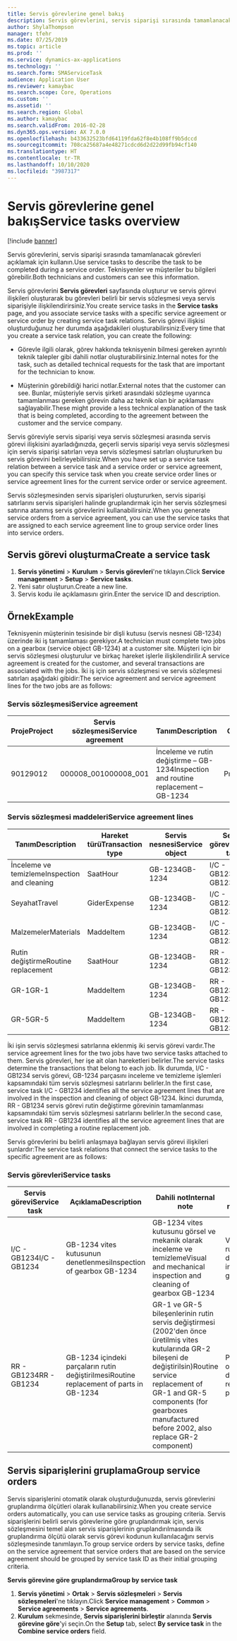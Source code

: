 ```yaml
---
title: Servis görevlerine genel bakış
description: Servis görevlerini, servis siparişi sırasında tamamlanacak görevleri açıklamak için kullanın. Teknisyenler ve müşteriler bu bilgileri görebilir.
author: ShylaThompson
manager: tfehr
ms.date: 07/25/2019
ms.topic: article
ms.prod: ''
ms.service: dynamics-ax-applications
ms.technology: ''
ms.search.form: SMAServiceTask
audience: Application User
ms.reviewer: kamaybac
ms.search.scope: Core, Operations
ms.custom: ''
ms.assetid: ''
ms.search.region: Global
ms.author: kamaybac
ms.search.validFrom: 2016-02-28
ms.dyn365.ops.version: AX 7.0.0
ms.openlocfilehash: b433632523bfd64119fda62f8e4b108ff9b5dccd
ms.sourcegitcommit: 708ca25687a4e48271cdcd6d2d22d99fb94cf140
ms.translationtype: HT
ms.contentlocale: tr-TR
ms.lasthandoff: 10/10/2020
ms.locfileid: "3987317"
---
```

# <a name="service-tasks-overview"></a><span data-ttu-id="fbdb1-104">Servis görevlerine genel bakış</span><span class="sxs-lookup"><span data-stu-id="fbdb1-104">Service tasks overview</span></span>

[!include [banner](../includes/banner.md)]

<span data-ttu-id="fbdb1-105">Servis görevlerini, servis siparişi sırasında tamamlanacak görevleri açıklamak için kullanın.</span><span class="sxs-lookup"><span data-stu-id="fbdb1-105">Use service tasks to describe the task to be completed during a service order.</span></span>
<span data-ttu-id="fbdb1-106">Teknisyenler ve müşteriler bu bilgileri görebilir.</span><span class="sxs-lookup"><span data-stu-id="fbdb1-106">Both technicians and customers can see this information.</span></span>

<span data-ttu-id="fbdb1-107">Servis görevlerini **Servis görevleri** sayfasında oluşturur ve servis görevi ilişkileri oluşturarak bu görevleri belirli bir servis sözleşmesi veya servis siparişiyle ilişkilendirirsiniz.</span><span class="sxs-lookup"><span data-stu-id="fbdb1-107">You create service tasks in the **Service tasks** page, and you associate service tasks with a specific service agreement or service order by creating service task relations.</span></span> <span data-ttu-id="fbdb1-108">Servis görevi ilişkisi oluşturduğunuz her durumda aşağıdakileri oluşturabilirsiniz:</span><span class="sxs-lookup"><span data-stu-id="fbdb1-108">Every time that you create a service task relation, you can create the following:</span></span>

-  <span data-ttu-id="fbdb1-109">Görevle ilgili olarak, görev hakkında teknisyenin bilmesi gereken ayrıntılı teknik talepler gibi dahili notlar oluşturabilirsiniz.</span><span class="sxs-lookup"><span data-stu-id="fbdb1-109">Internal notes for the task, such as detailed technical requests for the task that are important for the technician to know.</span></span>

-  <span data-ttu-id="fbdb1-110">Müşterinin görebildiği harici notlar.</span><span class="sxs-lookup"><span data-stu-id="fbdb1-110">External notes that the customer can see.</span></span> <span data-ttu-id="fbdb1-111">Bunlar, müşteriyle servis şirketi arasındaki sözleşme uyarınca tamamlanması gereken görevin daha az teknik olan bir açıklamasını sağlayabilir.</span><span class="sxs-lookup"><span data-stu-id="fbdb1-111">These might provide a less technical explanation of the task that is being completed, according to the agreement between the customer and the service company.</span></span>

<span data-ttu-id="fbdb1-112">Servis göreviyle servis siparişi veya servis sözleşmesi arasında servis görevi ilişkisini ayarladığınızda, geçerli servis siparişi veya servis sözleşmesi için servis siparişi satırları veya servis sözleşmesi satırları oluştururken bu servis görevini belirleyebilirsiniz.</span><span class="sxs-lookup"><span data-stu-id="fbdb1-112">When you have set up a service task relation between a service task and a service order or service agreement, you can specify this service task when you create service order lines or service agreement lines for the current service order or service agreement.</span></span>

<span data-ttu-id="fbdb1-113">Servis sözleşmesinden servis siparişleri oluştururken, servis siparişi satırlarını servis siparişleri halinde gruplandırmak için her servis sözleşmesi satırına atanmış servis görevlerini kullanabilirsiniz.</span><span class="sxs-lookup"><span data-stu-id="fbdb1-113">When you generate service orders from a service agreement, you can use the service tasks that are assigned to each service agreement line to group service order lines into service orders.</span></span>

## <a name="create-a-service-task"></a><span data-ttu-id="fbdb1-114">Servis görevi oluşturma</span><span class="sxs-lookup"><span data-stu-id="fbdb1-114">Create a service task</span></span>

1. <span data-ttu-id="fbdb1-115">**Servis yönetimi** \> **Kurulum** \> **Servis görevleri**'ne tıklayın.</span><span class="sxs-lookup"><span data-stu-id="fbdb1-115">Click **Service management** \> **Setup** \> **Service tasks**.</span></span>
2. <span data-ttu-id="fbdb1-116">Yeni satır oluşturun.</span><span class="sxs-lookup"><span data-stu-id="fbdb1-116">Create a new line.</span></span>
3. <span data-ttu-id="fbdb1-117">Servis kodu ile açıklamasını girin.</span><span class="sxs-lookup"><span data-stu-id="fbdb1-117">Enter the service ID and description.</span></span>

## <a name="example"></a><span data-ttu-id="fbdb1-118">Örnek</span><span class="sxs-lookup"><span data-stu-id="fbdb1-118">Example</span></span>

<span data-ttu-id="fbdb1-119">Teknisyenin müşterinin tesisinde bir dişli kutusu (servis nesnesi GB-1234) üzerinde iki iş tamamlaması gerekiyor.</span><span class="sxs-lookup"><span data-stu-id="fbdb1-119">A technician must complete two jobs on a gearbox (service object GB-1234) at a customer site.</span></span> <span data-ttu-id="fbdb1-120">Müşteri için bir servis sözleşmesi oluşturulur ve birkaç hareket işlerle ilişkilendirilir.</span><span class="sxs-lookup"><span data-stu-id="fbdb1-120">A service agreement is created for the customer, and several transactions are associated with the jobs.</span></span> <span data-ttu-id="fbdb1-121">İki iş için servis sözleşmesi ve servis sözleşmesi satırları aşağıdaki gibidir:</span><span class="sxs-lookup"><span data-stu-id="fbdb1-121">The service agreement and service agreement lines for the two jobs are as follows:</span></span>

### <a name="service-agreement"></a><span data-ttu-id="fbdb1-122">Servis sözleşmesi</span><span class="sxs-lookup"><span data-stu-id="fbdb1-122">Service agreement</span></span>

| <span data-ttu-id="fbdb1-123">Proje</span><span class="sxs-lookup"><span data-stu-id="fbdb1-123">Project</span></span> | <span data-ttu-id="fbdb1-124">Servis sözleşmesi</span><span class="sxs-lookup"><span data-stu-id="fbdb1-124">Service agreement</span></span> | <span data-ttu-id="fbdb1-125">Tanım</span><span class="sxs-lookup"><span data-stu-id="fbdb1-125">Description</span></span>                                  | <span data-ttu-id="fbdb1-126">Grup</span><span class="sxs-lookup"><span data-stu-id="fbdb1-126">Group</span></span>   |
|---------|-------------------|----------------------------------------------|---------|
| <span data-ttu-id="fbdb1-127">9012</span><span class="sxs-lookup"><span data-stu-id="fbdb1-127">9012</span></span>    | <span data-ttu-id="fbdb1-128">000008\_001</span><span class="sxs-lookup"><span data-stu-id="fbdb1-128">000008\_001</span></span>       | <span data-ttu-id="fbdb1-129">İnceleme ve rutin değiştirme – GB-1234</span><span class="sxs-lookup"><span data-stu-id="fbdb1-129">Inspection and routine replacement – GB-1234</span></span> | <span data-ttu-id="fbdb1-130">Prim</span><span class="sxs-lookup"><span data-stu-id="fbdb1-130">Premium</span></span> |

### <a name="service-agreement-lines"></a><span data-ttu-id="fbdb1-131">Servis sözleşmesi maddeleri</span><span class="sxs-lookup"><span data-stu-id="fbdb1-131">Service agreement lines</span></span>

| <span data-ttu-id="fbdb1-132">Tanım</span><span class="sxs-lookup"><span data-stu-id="fbdb1-132">Description</span></span>             | <span data-ttu-id="fbdb1-133">Hareket türü</span><span class="sxs-lookup"><span data-stu-id="fbdb1-133">Transaction type</span></span> | <span data-ttu-id="fbdb1-134">Servis nesnesi</span><span class="sxs-lookup"><span data-stu-id="fbdb1-134">Service object</span></span> | <span data-ttu-id="fbdb1-135">Servis görevi</span><span class="sxs-lookup"><span data-stu-id="fbdb1-135">Service task</span></span> |
|-------------------------|------------------|----------------|--------------|
| <span data-ttu-id="fbdb1-136">İnceleme ve temizleme</span><span class="sxs-lookup"><span data-stu-id="fbdb1-136">Inspection and cleaning</span></span> | <span data-ttu-id="fbdb1-137">Saat</span><span class="sxs-lookup"><span data-stu-id="fbdb1-137">Hour</span></span>             | <span data-ttu-id="fbdb1-138">GB-1234</span><span class="sxs-lookup"><span data-stu-id="fbdb1-138">GB-1234</span></span>        | <span data-ttu-id="fbdb1-139">I/C - GB1234</span><span class="sxs-lookup"><span data-stu-id="fbdb1-139">I/C - GB1234</span></span> |
| <span data-ttu-id="fbdb1-140">Seyahat</span><span class="sxs-lookup"><span data-stu-id="fbdb1-140">Travel</span></span>                  | <span data-ttu-id="fbdb1-141">Gider</span><span class="sxs-lookup"><span data-stu-id="fbdb1-141">Expense</span></span>          | <span data-ttu-id="fbdb1-142">GB-1234</span><span class="sxs-lookup"><span data-stu-id="fbdb1-142">GB-1234</span></span>        | <span data-ttu-id="fbdb1-143">I/C - GB1234</span><span class="sxs-lookup"><span data-stu-id="fbdb1-143">I/C - GB1234</span></span> |
| <span data-ttu-id="fbdb1-144">Malzemeler</span><span class="sxs-lookup"><span data-stu-id="fbdb1-144">Materials</span></span>               | <span data-ttu-id="fbdb1-145">Madde</span><span class="sxs-lookup"><span data-stu-id="fbdb1-145">Item</span></span>             | <span data-ttu-id="fbdb1-146">GB-1234</span><span class="sxs-lookup"><span data-stu-id="fbdb1-146">GB-1234</span></span>        | <span data-ttu-id="fbdb1-147">I/C - GB1234</span><span class="sxs-lookup"><span data-stu-id="fbdb1-147">I/C - GB1234</span></span> |
| <span data-ttu-id="fbdb1-148">Rutin değiştirme</span><span class="sxs-lookup"><span data-stu-id="fbdb1-148">Routine replacement</span></span>     | <span data-ttu-id="fbdb1-149">Saat</span><span class="sxs-lookup"><span data-stu-id="fbdb1-149">Hour</span></span>             | <span data-ttu-id="fbdb1-150">GB-1234</span><span class="sxs-lookup"><span data-stu-id="fbdb1-150">GB-1234</span></span>        | <span data-ttu-id="fbdb1-151">RR - GB1234</span><span class="sxs-lookup"><span data-stu-id="fbdb1-151">RR - GB1234</span></span>  |
| <span data-ttu-id="fbdb1-152">GR-1</span><span class="sxs-lookup"><span data-stu-id="fbdb1-152">GR-1</span></span>                    | <span data-ttu-id="fbdb1-153">Madde</span><span class="sxs-lookup"><span data-stu-id="fbdb1-153">Item</span></span>             | <span data-ttu-id="fbdb1-154">GB-1234</span><span class="sxs-lookup"><span data-stu-id="fbdb1-154">GB-1234</span></span>        | <span data-ttu-id="fbdb1-155">RR - GB1234</span><span class="sxs-lookup"><span data-stu-id="fbdb1-155">RR - GB1234</span></span>  |
| <span data-ttu-id="fbdb1-156">GR-5</span><span class="sxs-lookup"><span data-stu-id="fbdb1-156">GR-5</span></span>                    | <span data-ttu-id="fbdb1-157">Madde</span><span class="sxs-lookup"><span data-stu-id="fbdb1-157">Item</span></span>             | <span data-ttu-id="fbdb1-158">GB-1234</span><span class="sxs-lookup"><span data-stu-id="fbdb1-158">GB-1234</span></span>        | <span data-ttu-id="fbdb1-159">RR - GB1234</span><span class="sxs-lookup"><span data-stu-id="fbdb1-159">RR - GB1234</span></span>  |

<span data-ttu-id="fbdb1-160">İki işin servis sözleşmesi satırlarına eklenmiş iki servis görevi vardır.</span><span class="sxs-lookup"><span data-stu-id="fbdb1-160">The service agreement lines for the two jobs have two service tasks attached to them.</span></span> <span data-ttu-id="fbdb1-161">Servis görevleri, her işe ait olan hareketleri belirler.</span><span class="sxs-lookup"><span data-stu-id="fbdb1-161">The service tasks determine the transactions that belong to each job.</span></span> <span data-ttu-id="fbdb1-162">İlk durumda, I/C - GB1234 servis görevi, GB-1234 parçasını inceleme ve temizleme işlemleri kapsamındaki tüm servis sözleşmesi satırlarını belirler.</span><span class="sxs-lookup"><span data-stu-id="fbdb1-162">In the first case, service task I/C - GB1234 identifies all the service agreement lines that are involved in the inspection and cleaning of object GB-1234.</span></span> <span data-ttu-id="fbdb1-163">İkinci durumda, RR - GB1234 servis görevi rutin değiştirme görevinin tamamlanması kapsamındaki tüm servis sözleşmesi satırlarını belirler.</span><span class="sxs-lookup"><span data-stu-id="fbdb1-163">In the second case, service task RR - GB1234 identifies all the service agreement lines that are involved in completing a routine replacement job.</span></span>

<span data-ttu-id="fbdb1-164">Servis görevlerini bu belirli anlaşmaya bağlayan servis görevi ilişkileri şunlardır:</span><span class="sxs-lookup"><span data-stu-id="fbdb1-164">The service task relations that connect the service tasks to the specific agreement are as follows:</span></span>

### <a name="service-tasks"></a><span data-ttu-id="fbdb1-165">Servis görevleri</span><span class="sxs-lookup"><span data-stu-id="fbdb1-165">Service tasks</span></span>

| <span data-ttu-id="fbdb1-166">Servis görevi</span><span class="sxs-lookup"><span data-stu-id="fbdb1-166">Service task</span></span> | <span data-ttu-id="fbdb1-167">Açıklama</span><span class="sxs-lookup"><span data-stu-id="fbdb1-167">Description</span></span>                             | <span data-ttu-id="fbdb1-168">Dahili not</span><span class="sxs-lookup"><span data-stu-id="fbdb1-168">Internal note</span></span>                                                                                                                 | <span data-ttu-id="fbdb1-169">Harici not</span><span class="sxs-lookup"><span data-stu-id="fbdb1-169">External note</span></span>                 |
|--------------|-----------------------------------------|-------------------------------------------------------------------------------------------------------------------------------|-------------------------------|
| <span data-ttu-id="fbdb1-170">I/C - GB1234</span><span class="sxs-lookup"><span data-stu-id="fbdb1-170">I/C - GB1234</span></span> | <span data-ttu-id="fbdb1-171">GB-1234 vites kutusunun denetlenmesi</span><span class="sxs-lookup"><span data-stu-id="fbdb1-171">Inspection of gearbox GB-1234</span></span>           | <span data-ttu-id="fbdb1-172">GB-1234 vites kutusunu görsel ve mekanik olarak inceleme ve temizleme</span><span class="sxs-lookup"><span data-stu-id="fbdb1-172">Visual and mechanical inspection and cleaning of gearbox GB-1234</span></span>                                                              | <span data-ttu-id="fbdb1-173">Vites kutusunun rutin denetimi</span><span class="sxs-lookup"><span data-stu-id="fbdb1-173">Routine inspection of gearbox</span></span> |
| <span data-ttu-id="fbdb1-174">RR - GB1234</span><span class="sxs-lookup"><span data-stu-id="fbdb1-174">RR - GB1234</span></span>  | <span data-ttu-id="fbdb1-175">GB-1234 içindeki parçaların rutin değiştirilmesi</span><span class="sxs-lookup"><span data-stu-id="fbdb1-175">Routine replacement of parts in GB-1234</span></span> | <span data-ttu-id="fbdb1-176">GR-1 ve GR-5 bileşenlerinin rutin servis değiştirmesi (2002'den önce üretilmiş vites kutularında GR-2 bileşeni de değiştirilsin)</span><span class="sxs-lookup"><span data-stu-id="fbdb1-176">Routine service replacement of GR-1 and GR-5 components (for gearboxes manufactured before 2002, also replace GR-2 component)</span></span> | <span data-ttu-id="fbdb1-177">Parçaları rutin olarak değiştirme</span><span class="sxs-lookup"><span data-stu-id="fbdb1-177">Routine replacement of parts</span></span>  |

## <a name="group-service-orders"></a><span data-ttu-id="fbdb1-178">Servis siparişlerini gruplama</span><span class="sxs-lookup"><span data-stu-id="fbdb1-178">Group service orders</span></span>

<span data-ttu-id="fbdb1-179">Servis siparişlerini otomatik olarak oluşturduğunuzda, servis görevlerini gruplandırma ölçütleri olarak kullanabilirsiniz.</span><span class="sxs-lookup"><span data-stu-id="fbdb1-179">When you create service orders automatically, you can use service tasks as grouping criteria.</span></span> <span data-ttu-id="fbdb1-180">Servis siparişlerini belirli servis görevlerine göre gruplandırmak için, servis sözleşmesini temel alan servis siparişlerinin gruplandırılmasında ilk gruplandırma ölçütü olarak servis görevi kodunun kullanılacağını servis sözleşmesinde tanımlayın.</span><span class="sxs-lookup"><span data-stu-id="fbdb1-180">To group service orders by service tasks, define on the service agreement that service orders that are based on the service agreement should be grouped by service task ID as their initial grouping criteria.</span></span>

<span data-ttu-id="fbdb1-181">**Servis görevine göre gruplandırma**</span><span class="sxs-lookup"><span data-stu-id="fbdb1-181">**Group by service task**</span></span>

1. <span data-ttu-id="fbdb1-182">**Servis yönetimi** \> **Ortak** \> **Servis sözleşmeleri** \> **Servis sözleşmeleri**'ne tıklayın.</span><span class="sxs-lookup"><span data-stu-id="fbdb1-182">Click **Service management** \> **Common** \> **Service agreements** \> **Service agreements**.</span></span>
2. <span data-ttu-id="fbdb1-183">**Kurulum** sekmesinde, **Servis siparişlerini birleştir** alanında **Servis görevine göre**'yi seçin.</span><span class="sxs-lookup"><span data-stu-id="fbdb1-183">On the **Setup** tab, select **By service task** in the **Combine service orders** field.</span></span>


